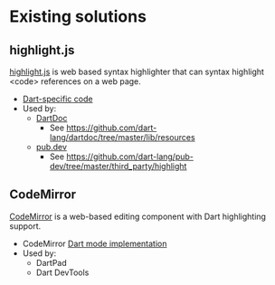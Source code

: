 # Existing solutions

## highlight.js

[highlight.js](https://highlightjs.org/) is web based syntax highlighter that can syntax highlight &lt;code&gt; references on a web page.

* [Dart-specific code](https://github.com/highlightjs/highlight.js/blob/master/src/languages/dart.js)
* Used by:
  * [DartDoc](https://github.com/dart-lang/dartdoc)
    * See https://github.com/dart-lang/dartdoc/tree/master/lib/resources
  * [pub.dev](https://github.com/dart-lang/pub-dev/)
    * See https://github.com/dart-lang/pub-dev/tree/master/third_party/highlight

## CodeMirror

[CodeMirror](https://codemirror.net/) is a web-based editing component with Dart highlighting support.

* CodeMirror [Dart mode implementation](https://github.com/codemirror/CodeMirror/tree/master/mode/dart)
* Used by:
  * DartPad
  * Dart DevTools
